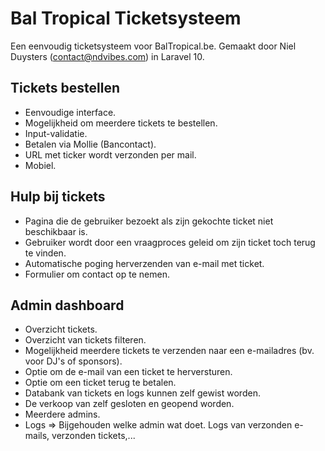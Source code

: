 # Bal Tropical Ticketsysteem
Een eenvoudig ticketsysteem voor BalTropical.be. Gemaakt door Niel Duysters (contact@ndvibes.com) in Laravel 10.

## Tickets bestellen
- Eenvoudige interface.
- Mogelijkheid om meerdere tickets te bestellen.
- Input-validatie.
- Betalen via Mollie (Bancontact).
- URL met ticker wordt verzonden per mail.
- Mobiel.

## Hulp bij tickets
- Pagina die de gebruiker bezoekt als zijn gekochte ticket niet beschikbaar is.
- Gebruiker wordt door een vraagproces geleid om zijn ticket toch terug te vinden.
- Automatische poging herverzenden van e-mail met ticket.
- Formulier om contact op te nemen.

## Admin dashboard
- Overzicht tickets.
- Overzicht van tickets filteren.
- Mogelijkheid meerdere tickets te verzenden naar een e-mailadres (bv. voor DJ's of sponsors).
- Optie om de e-mail van een ticket te herversturen.
- Optie om een ticket terug te betalen.
- Databank van tickets en logs kunnen zelf gewist worden.
- De verkoop van zelf gesloten en geopend worden.
- Meerdere admins.
- Logs => Bijgehouden welke admin wat doet. Logs van verzonden e-mails, verzonden tickets,...
